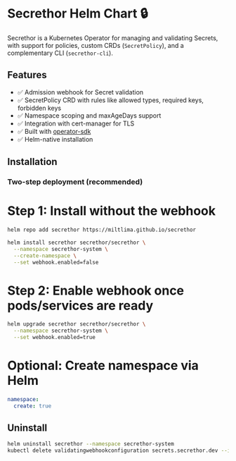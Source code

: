 # Secrethor Helm Chart 🔒

Secrethor is a Kubernetes Operator for managing and validating Secrets, with support for policies, custom CRDs (`SecretPolicy`), and a complementary CLI (`secrethor-cli`).

## Features

- ✅ Admission webhook for Secret validation
- ✅ SecretPolicy CRD with rules like allowed types, required keys, forbidden keys
- ✅ Namespace scoping and maxAgeDays support
- ✅ Integration with cert-manager for TLS
- ✅ Built with [operator-sdk](https://sdk.operatorframework.io/)
- ✅ Helm-native installation

## Installation

### Two-step deployment (recommended)

# Step 1: Install without the webhook

```bash
helm repo add secrethor https://miltlima.github.io/secrethor 
```

```bash
helm install secrethor secrethor/secrethor \
  --namespace secrethor-system \
  --create-namespace \
  --set webhook.enabled=false
```

# Step 2: Enable webhook once pods/services are ready
```bash
helm upgrade secrethor secrethor/secrethor \
  --namespace secrethor-system \
  --set webhook.enabled=true
```

# Optional: Create namespace via Helm
```yaml
namespace:
  create: true
```

## Uninstall 
```bash
helm uninstall secrethor --namespace secrethor-system
kubectl delete validatingwebhookconfiguration secrets.secrethor.dev --ignore-not-found
```